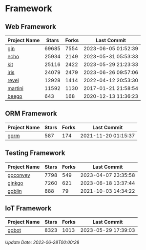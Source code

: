 # Framework

## Web Framework
| Project Name | Stars | Forks | Last Commit |
| ------------ | ----- | ----- | ----------- |
| [gin](https://github.com/gin-gonic/gin) | 69685 | 7554 | 2023-06-05 01:52:39 |
| [echo](https://github.com/labstack/echo) | 25934 | 2149 | 2023-05-31 05:53:33 |
| [kit](https://github.com/go-kit/kit) | 25116 | 2422 | 2023-05-29 21:23:33 |
| [iris](https://github.com/kataras/iris) | 24079 | 2479 | 2023-06-26 09:57:06 |
| [revel](https://github.com/revel/revel) | 12928 | 1414 | 2022-04-12 20:53:30 |
| [martini](https://github.com/go-martini/martini) | 11592 | 1130 | 2017-01-21 21:58:54 |
| [beego](https://github.com/astaxie/beego) | 643 | 168 | 2020-12-13 11:36:23 |

## ORM Framework
| Project Name | Stars | Forks | Last Commit |
| ------------ | ----- | ----- | ----------- |
| [gorm](https://github.com/jinzhu/gorm) | 587 | 174 | 2021-11-20 01:15:37 |

## Testing Framework
| Project Name | Stars | Forks | Last Commit |
| ------------ | ----- | ----- | ----------- |
| [goconvey](https://github.com/smartystreets/goconvey) | 7798 | 549 | 2023-04-07 23:35:58 |
| [ginkgo](https://github.com/onsi/ginkgo) | 7260 | 621 | 2023-06-18 13:37:44 |
| [goblin](https://github.com/franela/goblin) | 888 | 79 | 2021-10-03 14:34:22 |

## IoT Framework
| Project Name | Stars | Forks | Last Commit |
| ------------ | ----- | ----- | ----------- |
| [gobot](https://github.com/hybridgroup/gobot) | 8323 | 1013 | 2023-05-29 17:39:03 |

*Update Date: 2023-06-28T00:00:28*